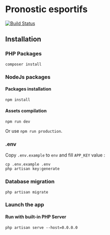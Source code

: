 # Pronostic esportifs

[![Build Status](https://travis-ci.com/LevFlavien/ultrasecure-manager.svg?token=pMosntgsxwfqWQrEtQCp&branch=master)](https://travis-ci.com/LevFlavien/ultrasecure-manager)

## Installation

### PHP Packages

```
composer install
```


### NodeJs packages

#### Packages installation

```
npm install
```

#### Assets compilation

```
npm run dev
```
Or use `npm run production`.


### .env

Copy `.env.example` to `env` and fill `APP_KEY` value :

```
cp .env.example .env
php artisan key:generate
```


### Database migration

```
php artisan migrate
```


### Launch the app

#### Run with built-in PHP Server

```
php artisan serve --host=0.0.0.0
```